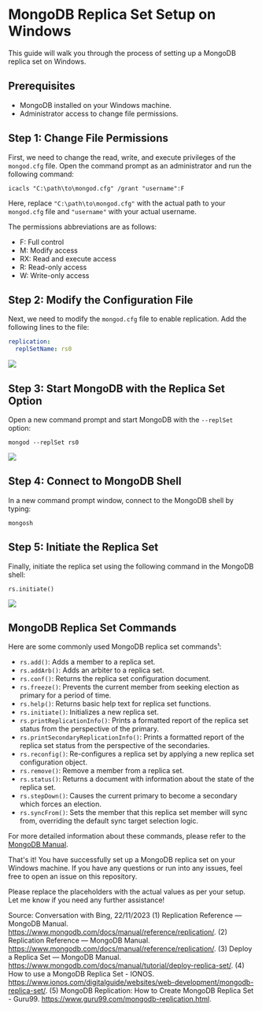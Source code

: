 # MongoDB Replica Set Setup on Windows

This guide will walk you through the process of setting up a MongoDB replica set on Windows.

## Prerequisites

- MongoDB installed on your Windows machine.
- Administrator access to change file permissions.

## Step 1: Change File Permissions

First, we need to change the read, write, and execute privileges of the `mongod.cfg` file. Open the command prompt as an administrator and run the following command:

```shell
icacls "C:\path\to\mongod.cfg" /grant "username":F
```

Here, replace `"C:\path\to\mongod.cfg"` with the actual path to your `mongod.cfg` file and `"username"` with your actual username.

The permissions abbreviations are as follows:

- F: Full control
- M: Modify access
- RX: Read and execute access
- R: Read-only access
- W: Write-only access

## Step 2: Modify the Configuration File

Next, we need to modify the `mongod.cfg` file to enable replication. Add the following lines to the file:

```yaml
replication:
  replSetName: rs0
```
![](https://res.cloudinary.com/dj76d2css/image/upload/v1700647533/MKevyji9Ef_idbfvj.png)

## Step 3: Start MongoDB with the Replica Set Option

Open a new command prompt and start MongoDB with the `--replSet` option:

```shell
mongod --replSet rs0
```
![](https://res.cloudinary.com/dj76d2css/image/upload/v1700647546/WindowsTerminal_QtzsmbEk98_qwtzuu.png)

## Step 4: Connect to MongoDB Shell

In a new command prompt window, connect to the MongoDB shell by typing:

```shell
mongosh
```

## Step 5: Initiate the Replica Set

Finally, initiate the replica set using the following command in the MongoDB shell:

```shell
rs.initiate()
```
![](https://res.cloudinary.com/dj76d2css/image/upload/v1700647553/WindowsTerminal_jbxO3Ke9Cf_u33ziu.png)

## MongoDB Replica Set Commands

Here are some commonly used MongoDB replica set commands¹:

- `rs.add()`: Adds a member to a replica set.
- `rs.addArb()`: Adds an arbiter to a replica set.
- `rs.conf()`: Returns the replica set configuration document.
- `rs.freeze()`: Prevents the current member from seeking election as primary for a period of time.
- `rs.help()`: Returns basic help text for replica set functions.
- `rs.initiate()`: Initializes a new replica set.
- `rs.printReplicationInfo()`: Prints a formatted report of the replica set status from the perspective of the primary.
- `rs.printSecondaryReplicationInfo()`: Prints a formatted report of the replica set status from the perspective of the secondaries.
- `rs.reconfig()`: Re-configures a replica set by applying a new replica set configuration object.
- `rs.remove()`: Remove a member from a replica set.
- `rs.status()`: Returns a document with information about the state of the replica set.
- `rs.stepDown()`: Causes the current primary to become a secondary which forces an election.
- `rs.syncFrom()`: Sets the member that this replica set member will sync from, overriding the default sync target selection logic.

For more detailed information about these commands, please refer to the [MongoDB Manual](^1^).

That's it! You have successfully set up a MongoDB replica set on your Windows machine. If you have any questions or run into any issues, feel free to open an issue on this repository.

Please replace the placeholders with the actual values as per your setup. Let me know if you need any further assistance!

Source: Conversation with Bing, 22/11/2023
(1) Replication Reference — MongoDB Manual. https://www.mongodb.com/docs/manual/reference/replication/.
(2) Replication Reference — MongoDB Manual. https://www.mongodb.com/docs/manual/reference/replication/.
(3) Deploy a Replica Set — MongoDB Manual. https://www.mongodb.com/docs/manual/tutorial/deploy-replica-set/.
(4) How to use a MongoDB Replica Set - IONOS. https://www.ionos.com/digitalguide/websites/web-development/mongodb-replica-set/.
(5) MongoDB Replication: How to Create MongoDB Replica Set - Guru99. https://www.guru99.com/mongodb-replication.html.
